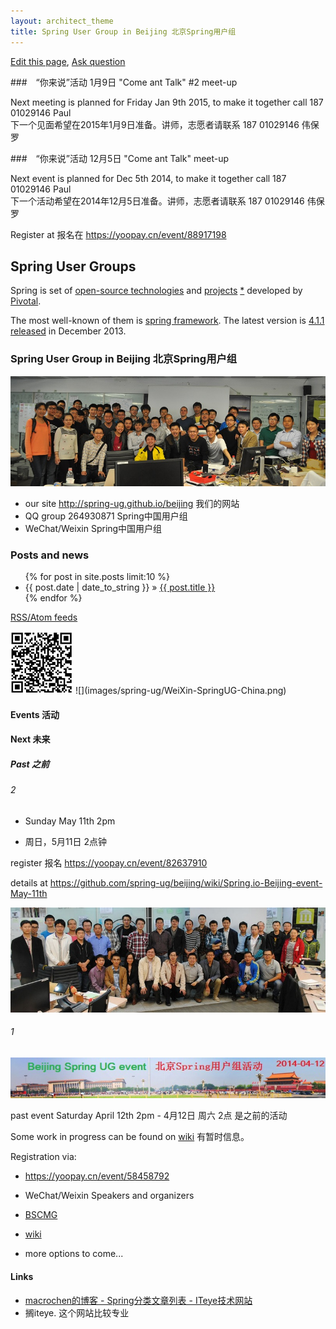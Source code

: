 ```yaml
---
layout: architect_theme
title: Spring User Group in Beijing 北京Spring用户组
---
```


[Edit this page](https://github.com/spring-ug/beijing/edit/gh-pages/index.md),
[Ask question](https://github.com/spring-ug/beijing/issues)

###　“你来说”活动 1月9日 "Сome ant Talk" #2 meet-up

Next meeting is planned for Friday Jan 9th 2015, to make it together call 187 01029146 Paul  
下一个见面希望在2015年1月9日准备。讲师，志愿者请联系 187 01029146 伟保罗

###　“你来说”活动 12月5日 "Сome ant Talk" meet-up

Next event is planned for Dec 5th 2014, to make it together call 187 01029146 Paul  
下一个活动希望在2014年12月5日准备。讲师，志愿者请联系 187 01029146 伟保罗

Register at 报名在 <https://yoopay.cn/event/88917198>

## Spring User Groups

Spring is set of [open-source technologies](http://www.gopivotal.com/oss)
 and [projects](http://spring.io/projects) [*](https://github.com/spring-projects/)
 developed by [Pivotal](http://www.gopivotal.com/).

The most well-known of them is [spring framework](https://github.com/spring-projects/spring-framework).
The latest version is [4.1.1](http://mvnrepository.com/artifact/org.springframework/spring-core)
 [released](http://spring.io/blog/2013/12/12/announcing-spring-framework-4-0-ga-release) in December 2013. 

### Spring User Group in Beijing 北京Spring用户组

![](img/events/DSC_0606_800x280.jpg)

- our site <http://spring-ug.github.io/beijing> 我们的网站
- QQ group 264930871 Spring中国用户组
- WeChat/Weixin Spring中国用户组


### Posts and news

<ul class="posts">
  {% for post in site.posts limit:10 %}
    <li><span>{{ post.date | date_to_string }}</span> &raquo; <a href="/beijing{{ post.url }}">{{ post.title }}</a></li>
  {% endfor %}
</ul>

[RSS/Atom feeds](http://spring-ug.github.io/beijing/feed.articles.xml)

<!-- ![](images/spring-ug/QR-Code-SpringUG-China.png) -->
<a href="images/spring-ug/QR-Code-SpringUG-China.png">
<img src="images/spring-ug/QR-Code-SpringUG-China.png" width="100" height="100" /></a>
![](images/spring-ug/WeiXin-SpringUG-China.png)

#### Events 活动

#### Next 未来


##### Past 之前

###### 2

- Sunday May 11th 2pm

- 周日，5月11日 2点钟</br>

register 报名 <https://yoopay.cn/event/82637910>

details at <https://github.com/spring-ug/beijing/wiki/Spring.io-Beijing-event-May-11th>

![](img/events/spring-io-2.jpg)

###### 1

[![](img/events/TianAnMen-600x78-Beijing-Spring-UG-event-2014-04-12.jpg)](https://yoopay.cn/event/58458792)

past event Saturday April 12th 2pm - 4月12日 周六 2点 是之前的活动

Some work in progress can be found on [wiki](https://github.com/spring-ug/beijing/wiki) 有暂时信息。

Registration via:

- <https://yoopay.cn/event/58458792>

<script type="text/javascript" src="https://yoopay.cn/scripts/easyXDM.min.js"></script> <script type="text/javascript"> var REMOTE = "https://yoopay.cn"; var transport = new easyXDM.Socket(/** The configuration */{ remote: REMOTE + "/proxy.html?url=/payment/payment_widget/58458792%3Fwidth%3Dbig%26attendeeList%3Dhideen%26ref%3D", swf: REMOTE + "/scripts/easyxdm.swf", container: "embedded", onMessage: function(message, origin){ this.container.getElementsByTagName("iframe")[0].style.width = "100%"; this.container.getElementsByTagName("iframe")[0].style.height = parseInt(message)  + 20 + "px"; } }); </script> <div id="embedded"></div>

- WeChat/Weixin Speakers and organizers


- [BSCMG](http://www.meetup.com/BeijingSoftwareCraftsmanship/events/170135002/)
- [wiki](https://github.com/spring-ug/beijing/wiki)
- more options to come...


#### Links

- [macrochen的博客 - Spring分类文章列表 - ITeye技术网站](http://macrochen.iteye.com/category/56050)
- 搁iteye. 这个网站比较专业




